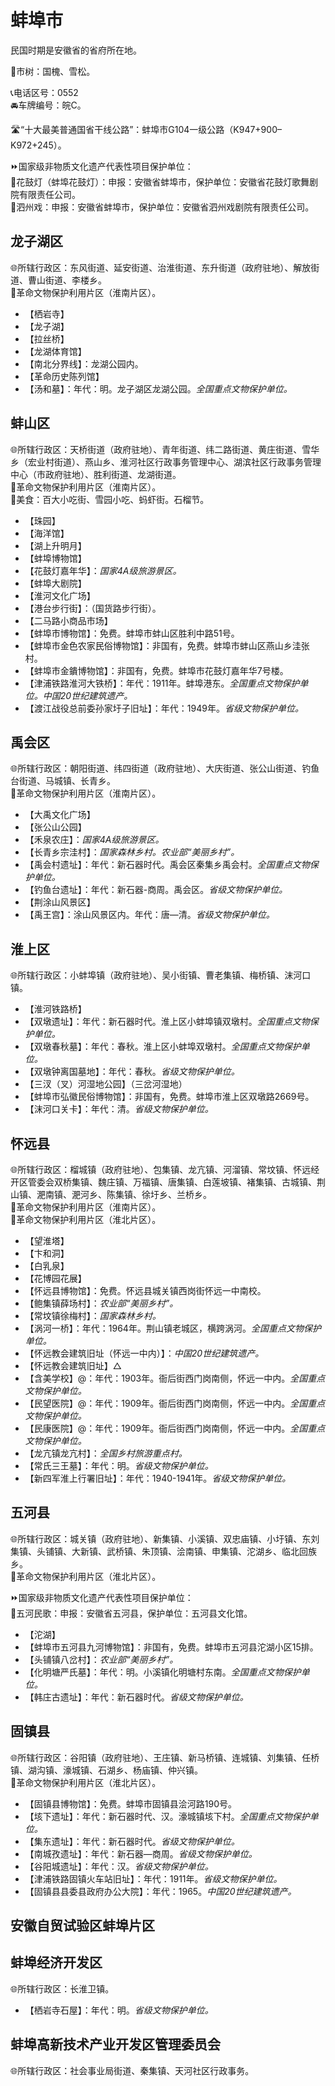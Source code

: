 # 蚌埠市  
民国时期是安徽省的省府所在地。  
  
🌳市树：国槐、雪松。  
  
📞电话区号：0552  
🚘车牌编号：皖C。  
  
🛣️“十大最美普通国省干线公路”：蚌埠市G104一级公路（K947+900–K972+245）。  

⏩国家级非物质文化遗产代表性项目保护单位：  
🔸花鼓灯（蚌埠花鼓灯）：申报：安徽省蚌埠市，保护单位：安徽省花鼓灯歌舞剧院有限责任公司。  
🔸泗州戏：申报：安徽省蚌埠市，保护单位：安徽省泗州戏剧院有限责任公司。  
  
## 龙子湖区  
🌐所辖行政区：东风街道、延安街道、治淮街道、东升街道（政府驻地）、解放街道、曹山街道、李楼乡。  
🚩革命文物保护利用片区（淮南片区）。  
  
* 【栖岩寺】  
* 【龙子湖】  
* 【拉丝桥】  
* 【龙湖体育馆】  
* 【南北分界线】：龙湖公园内。  
* 【革命历史陈列馆】  
* 【汤和墓】：年代：明。龙子湖区龙湖公园。*全国重点文物保护单位。*  

## 蚌山区  
🌐所辖行政区：天桥街道（政府驻地）、青年街道、纬二路街道、黄庄街道、雪华乡（宏业村街道）、燕山乡、淮河社区行政事务管理中心、湖滨社区行政事务管理中心（市政府驻地）、胜利街道、龙湖街道。  
🚩革命文物保护利用片区（淮南片区）。  
🍴美食：百大小吃街、雪园小吃、蚂虾街。石榴节。  
  
* 【珠园】  
* 【海洋馆】  
* 【湖上升明月】  
* 【蚌埠博物馆】  
* 【花鼓灯嘉年华】：*国家4A级旅游景区。*  
* 【蚌埠大剧院】  
* 【淮河文化广场】  
* 【港台步行街】：（国货路步行街）。  
* 【二马路小商品市场】  
* 【蚌埠市博物馆】：免费。蚌埠市蚌山区胜利中路51号。  
* 【蚌埠市金色农家民俗博物馆】：非国有，免费。蚌埠市蚌山区燕山乡洼张村。  
* 【蚌埠市金鐀博物馆】：非国有，免费。蚌埠市花鼓灯嘉年华7号楼。  
* 【津浦铁路淮河大铁桥】：年代：1911年。蚌埠港东。*全国重点文物保护单位。中国20世纪建筑遗产。*  
* 【渡江战役总前委孙家圩子旧址】：年代：1949年。*省级文物保护单位。*

## 禹会区  
🌐所辖行政区：朝阳街道、纬四街道（政府驻地）、大庆街道、张公山街道、钓鱼台街道、马城镇、长青乡。  
🚩革命文物保护利用片区（淮南片区）。  
  
* 【大禹文化广场】  
* 【张公山公园】  
* 【禾泉农庄】：*国家4A级旅游景区。*  
* 【长青乡宗洼村】：*国家森林乡村。农业部“美丽乡村”。*  
* 【禹会村遗址】：年代：新石器时代。禹会区秦集乡禹会村。*全国重点文物保护单位。*  
* 【钓鱼台遗址】：年代：新石器-商周。禹会区。*省级文物保护单位。*
* 【荆涂山风景区】  
* 【禹王宫】：涂山风景区内。年代：唐—清。*省级文物保护单位。*  

## 淮上区  
🌐所辖行政区：小蚌埠镇（政府驻地）、吴小街镇、曹老集镇、梅桥镇、沫河口镇。  
  
* 【淮河铁路桥】  
* 【双墩遗址】：年代：新石器时代。淮上区小蚌埠镇双墩村。*全国重点文物保护单位。*  
* 【双墩春秋墓】：年代：春秋。淮上区小蚌埠双墩村。*全国重点文物保护单位。*  
* 【双墩钟离国墓地】：年代：春秋。*省级文物保护单位。*
* 【三汊（叉）河湿地公园】（三岔河湿地）  
* 【蚌埠市弘徽民俗博物馆】：非国有，免费。蚌埠市淮上区双墩路2669号。  
* 【沫河口关卡】：年代：清。*省级文物保护单位。*

## 怀远县  
🌐所辖行政区：榴城镇（政府驻地）、包集镇、龙亢镇、河溜镇、常坟镇、怀远经开区管委会双桥集镇、魏庄镇、万福镇、唐集镇、白莲坡镇、褚集镇、古城镇、荆山镇、淝南镇、淝河乡、陈集镇、徐圩乡、兰桥乡。  
🚩革命文物保护利用片区（淮南片区）。  
🚩革命文物保护利用片区（淮北片区）。  
  
* 【望淮塔】  
* 【卞和洞】  
* 【白乳泉】  
* 【花博园花展】  
* 【怀远县博物馆】：免费。怀远县城关镇西岗街怀远一中南校。  
* 【鲍集镇薛场村】：*农业部“美丽乡村”。*  
* 【常坟镇徐梅村】：*国家森林乡村。*  
* 【涡河一桥】：年代：1964年。荆山镇老城区，横跨涡河。*全国重点文物保护单位。*  
* 【怀远教会建筑旧址（怀远一中内）】：*中国20世纪建筑遗产。* 
* 【怀远教会建筑旧址】△
* 【含美学校】@：年代：1903年。衙后街西门岗南侧，怀远一中内。*全国重点文物保护单位。*  
* 【民望医院】@：年代：1909年。衙后街西门岗南侧，怀远一中内。*全国重点文物保护单位。*  
* 【民康医院】@：年代：1909年。衙后街西门岗南侧，怀远一中内。*全国重点文物保护单位。*  
* 【龙亢镇龙亢村】：*全国乡村旅游重点村。*  
* 【常氏三王墓】：年代：明。*省级文物保护单位。*
* 【新四军淮上行署旧址】：年代：1940-1941年。*省级文物保护单位。*

## 五河县  
🌐所辖行政区：城关镇（政府驻地）、新集镇、小溪镇、双忠庙镇、小圩镇、东刘集镇、头铺镇、大新镇、武桥镇、朱顶镇、浍南镇、申集镇、沱湖乡、临北回族乡。  
🚩革命文物保护利用片区（淮北片区）。  
  
⏩国家级非物质文化遗产代表性项目保护单位：  
🔸五河民歌：申报：安徽省五河县，保护单位：五河县文化馆。  
  
* 【沱湖】  
* 【蚌埠市五河县九河博物馆】：非国有，免费。蚌埠市五河县沱湖小区15排。  
* 【头铺镇八岔村】：*农业部“美丽乡村”。*  
* 【化明塘严氏墓】：年代：明。小溪镇化明塘村东南。*全国重点文物保护单位。*  
* 【韩庄古遗址】：年代：新石器时代。*省级文物保护单位。*

## 固镇县  
🌐所辖行政区：谷阳镇（政府驻地）、王庄镇、新马桥镇、连城镇、刘集镇、任桥镇、湖沟镇、濠城镇、石湖乡、杨庙镇、仲兴镇。  
🚩革命文物保护利用片区（淮北片区）。  
  
* 【固镇县博物馆】：免费。蚌埠市固镇县浍河路190号。  
* 【垓下遗址】：年代：新石器时代、汉。濠城镇垓下村。*全国重点文物保护单位。*  
* 【集东遗址】：年代：新石器时代。*省级文物保护单位。*
* 【南城孜遗址】：年代：新石器—商周。*省级文物保护单位。*
* 【谷阳城遗址】：年代：汉。*省级文物保护单位。*
* 【津浦铁路固镇火车站旧址】：年代：1911年。*省级文物保护单位。*  
* 【固镇县县委县政府办公大院】：年代：1965。*中国20世纪建筑遗产。*  

## 安徽自贸试验区蚌埠片区  

## 蚌埠经济开发区  
🌐所辖行政区：长淮卫镇。  
* 【栖岩寺石屋】：年代：明。*省级文物保护单位。*
  
## 蚌埠高新技术产业开发区管理委员会  
🌐所辖行政区：社会事业局街道、秦集镇、天河社区行政事务。